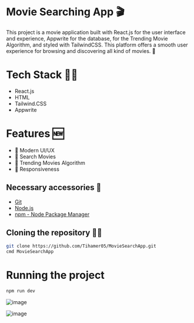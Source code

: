 # Movie Searching App 🎬

This project is a movie application built with React.js for the user interface and experience, Appwrite for the database, for the Trending Movie Algorithm, and styled with TailwindCSS. This platform offers a smooth user experience for browsing and discovering all kind of movies. 🎥

# Tech Stack 👨‍💻

- React.js
- HTML
- Tailwind.CSS
- Appwrite

# Features 🆕

- 🚩 Modern UI/UX
- 🚩 Search Movies
- 🚩 Trending Movies Algorithm
- 🚩 Responsiveness

## Necessary accessories 🍿
- [Git](https://git-scm.com/)
- [Node.js](https://nodejs.org/en)
- [npm - Node Package Manager](https://www.npmjs.com/)

## Cloning the repository 👨‍💻

```bash
git clone https://github.com/Tihamer05/MovieSearchApp.git
cmd MovieSearchApp
```

# Running the project 
```bash
npm run dev
```


![image](https://github.com/user-attachments/assets/154d7b8e-7abe-4de1-a455-121dc73952cc)

![image](https://github.com/user-attachments/assets/618ea70d-14c3-4abf-87d8-f38749993e8f)


